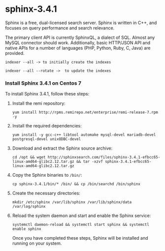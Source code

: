 # sphinx-3.4.1

Sphinx is a free, dual-licensed search server. Sphinx is written in C++, and focuses on query performance and search relevance.

The primary client API is currently SphinxQL, a dialect of SQL. Almost any MySQL connector should work. Additionally, basic HTTP/JSON API and native APIs for a number of languages (PHP, Python, Ruby, C, Java) are provided.

```
indexer --all -> to initially create the indexes

indexer --all --rotate ->  to update the indexes
```

### Install Sphinx 3.4.1 on Centos 7

To install Sphinx 3.4.1, follow these steps:

1. Install the remi repository:
   ```
   yum install http://rpms.remirepo.net/enterprise/remi-release-7.rpm -y
   ```
1. Install the required dependencies:
   ```
   yum install -y gcc-c++ libtool automake mysql-devel mariadb-devel postgresql-devel unixODBC-devel
   ```
2. Download and extract the Sphinx source archive:
   ```
   cd /opt && wget http://sphinxsearch.com/files/sphinx-3.4.1-efbcc65-linux-amd64-glibc2.12.tar.gz && tar -xzvf sphinx-3.4.1-efbcc65-linux-amd64-glibc2.12.tar.gz
   ```
3. Copy the Sphinx binaries to `/bin/`:
   ```
   cp sphinx-3.4.1/bin/* /bin/ && cp /bin/searchd /bin/sphinx
   ```
4. Create the necessary directories:
   ```
   mkdir /etc/sphinx /var/lib/sphinx /var/lib/sphinx/data /var/log/sphinx
   ```
5. Reload the system daemon and start and enable the Sphinx service:
   ```
   systemctl daemon-reload && systemctl start sphinx && systemctl enable sphinx
   ```
   Once you have completed these steps, Sphinx will be installed and running on your system.

